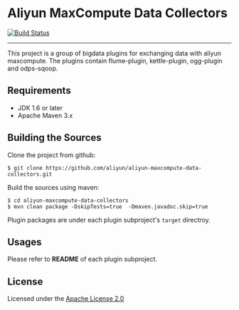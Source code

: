 # Aliyun MaxCompute Data Collectors

[![Build Status](https://travis-ci.org/aliyun/aliyun-maxcompute-data-collectors.svg?branch=master)](https://travis-ci.org/aliyun/aliyun-maxcompute-data-collectors)

---

This project is a group of bigdata plugins for exchanging data with aliyun maxcompute.
The plugins contain flume-plugin, kettle-plugin, ogg-plugin and odps-sqoop.

## Requirements

- JDK 1.6 or later 
- Apache Maven 3.x

## Building the Sources

Clone the project from github:

``` 
$ git clone https://github.com/aliyun/aliyun-maxcompute-data-collectors.git
```

Build the sources using maven:

```
$ cd aliyun-maxcompute-data-collectors
$ mvn clean package -DskipTests=true  -Dmaven.javadoc.skip=true
```

Plugin packages are under each plugin subproject's `target` directroy.

## Usages

Please refer to **README** of each plugin subproject.

## License

Licensed under the [Apache License 2.0](https://www.apache.org/licenses/LICENSE-2.0.html)

